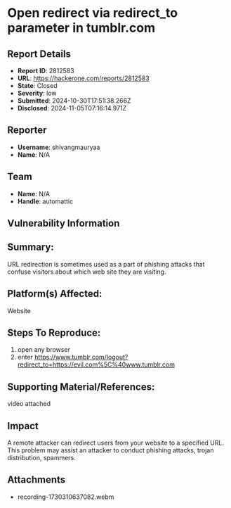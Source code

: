 # Open redirect via redirect_to parameter in tumblr.com

## Report Details
- **Report ID**: 2812583
- **URL**: https://hackerone.com/reports/2812583
- **State**: Closed
- **Severity**: low
- **Submitted**: 2024-10-30T17:51:38.266Z
- **Disclosed**: 2024-11-05T07:16:14.971Z

## Reporter
- **Username**: shivangmauryaa
- **Name**: N/A

## Team
- **Name**: N/A
- **Handle**: automattic

## Vulnerability Information
## Summary:
URL redirection is sometimes used as a part of phishing attacks that confuse visitors about which web site they are visiting.

## Platform(s) Affected:
Website 

## Steps To Reproduce:
1. open any browser 
2. enter https://www.tumblr.com/logout?redirect_to=https://evil.com%5C%40www.tumblr.com

## Supporting Material/References:
video attached

## Impact

A remote attacker can redirect users from your website to a specified URL. This problem may assist an attacker to conduct phishing attacks, trojan distribution, spammers.

## Attachments
- recording-1730310637082.webm
